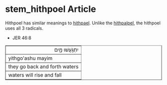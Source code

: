 # stem_hithpoel Article
Hithpoel has similar meanings to [hithpael](https://git.door43.org/Door43/en-uhg/src/master/content/stem_hithpael/02.md). Unlike the [hithpalpel](https://git.door43.org/Door43/en-uhg/src/master/content/stem_hithpalpel/02.md), the hithpoel uses all 3 radicals.

* JER 46:8
<table border="1" class="docutils">
<colgroup>
<col width="100%" />
</colgroup>
<tbody valign="top">
<tr class="row-odd" align="right"><td>יִתְגֹּ֣עֲשׁוּ מָ֑יִם</td>
</tr>
<tr class="row-even"><td>yithgo'ashu mayim</td>
</tr>
<tr class="row-odd"><td>they go back and forth waters</td>
</tr>
<tr class="row-even"><td>waters will rise and fall</td>
</tr>
</tbody>
</table>